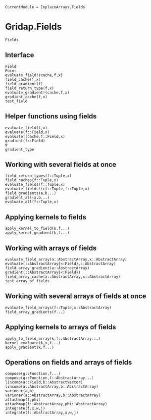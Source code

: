 ```@meta
CurrentModule = InplaceArrays.Fields
```
# Gridap.Fields

```@docs
Fields
```

## Interface

```@docs
Field
Point
evaluate_field!(cache,f,x)
field_cache(f,x)
field_gradient(f)
field_return_type(f,x)
evaluate_gradient!(cache,f,x)
gradient_cache(f,x)
test_field
```
## Helper functions using fields

```@docs
evaluate_field(f,x)
evaluate(f::Field,x)
evaluate!(cache,f::Field,x)
gradient(f::Field)
∇
gradient_type
```

## Working with several fields at once

```@docs
field_return_types(f::Tuple,x)
field_caches(f::Tuple,x)
evaluate_fields(f::Tuple,x)
evaluate_fields!(cf::Tuple,f::Tuple,x)
field_gradients(a,b...)
gradient_all(a,b...)
evaluate_all(f::Tuple,x)
```

## Applying kernels to fields

```@docs
apply_kernel_to_field(k,f...)
apply_kernel_gradient(k,f...)
```

## Working with arrays of fields

```@docs
evaluate_field_array(a::AbstractArray,x::AbstractArray)
evaluate(::AbstractArray{<:Field},::AbstractArray)
field_array_gradient(a::AbstractArray)
gradient(::AbstractArray{<:Field})
field_array_cache(a::AbstractArray,x::AbstractArray)
test_array_of_fields
```

## Working with several arrays of fields at once

```@docs
evaluate_field_arrays(f::Tuple,x::AbstractArray)
field_array_gradients(f...)
```
## Applying kernels to arrays of fields

```@docs
apply_to_field_array(k,f::AbstractArray...)
kernel_evaluate(k,x,f...)
apply_gradient(k,f...)
```

## Operations on fields and arrays of fields


```@docs
compose(g::Function,f...)
compose(g::Function,f::AbstractArray...)
lincomb(a::Field,b::AbstractVector)
lincomb(a::AbstractArray,b::AbstractArray)
varinner(a,b)
varinner(a::AbstractArray,b::AbstractArray)
attachmap(f,phi)
attachmap(f::AbstractArray,phi::AbstractArray)
integrate(f,x,w,j)
integrate(f::AbstractArray,x,w,j)
```


